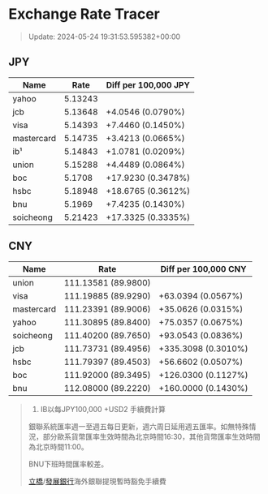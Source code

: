 # Exchange Rate Tracer

> Update: 2024-05-24 19:31:53.595382+00:00

## JPY

| Name       |    Rate | Diff per 100,000 JPY   |
|------------|---------|------------------------|
| yahoo      | 5.13243 |                        |
| jcb        | 5.13648 | +4.0546 (0.0790%)      |
| visa       | 5.14393 | +7.4460 (0.1450%)      |
| mastercard | 5.14735 | +3.4213 (0.0665%)      |
| ib¹        | 5.14843 | +1.0781 (0.0209%)      |
| union      | 5.15288 | +4.4489 (0.0864%)      |
| boc        | 5.1708  | +17.9230 (0.3478%)     |
| hsbc       | 5.18948 | +18.6765 (0.3612%)     |
| bnu        | 5.1969  | +7.4235 (0.1430%)      |
| soicheong  | 5.21423 | +17.3325 (0.3335%)     |

## CNY

| Name       | Rate                | Diff per 100,000 CNY   |
|------------|---------------------|------------------------|
| union      | 111.13581	(89.9800) |                        |
| visa       | 111.19885	(89.9290) | +63.0394 (0.0567%)     |
| mastercard | 111.23391	(89.9006) | +35.0626 (0.0315%)     |
| yahoo      | 111.30895	(89.8400) | +75.0357 (0.0675%)     |
| soicheong  | 111.40200	(89.7650) | +93.0543 (0.0836%)     |
| jcb        | 111.73731	(89.4956) | +335.3098 (0.3010%)    |
| hsbc       | 111.79397	(89.4503) | +56.6602 (0.0507%)     |
| boc        | 111.92000	(89.3495) | +126.0300 (0.1127%)    |
| bnu        | 112.08000	(89.2220) | +160.0000 (0.1430%)    |


> 1. IB以每JPY100,000 +USD2 手續費計算
>
> 銀聯系統匯率週一至週五每日更新，週六周日延用週五匯率。如無特殊情況，部分歐系貨幣匯率生效時間為北京時間16:30，其他貨幣匯率生效時間為北京時間11:00。
>
> BNU下班時間匯率較差。
>
> [立橋](https://www.wlbank.com.mo/uploads/ueditor/file/20181211/1544536513900230.pdf)/[發展銀行](https://www.mdb.com.mo/Service_Charges_20230728.pdf)海外銀聯提現暫時豁免手續費

